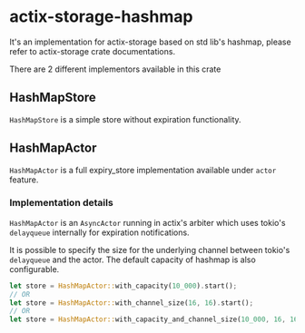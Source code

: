 # actix-storage-hashmap

It's an implementation for actix-storage based on std lib's hashmap, please refer to actix-storage crate documentations.

There are 2 different implementors available in this crate

## HashMapStore
`HashMapStore` is a simple store without expiration functionality.

## HashMapActor
`HashMapActor` is a full expiry_store implementation available under `actor` feature.

### Implementation details
`HashMapActor` is an `AsyncActor` running in actix's arbiter which uses tokio's `delayqueue` internally for expiration notifications.

It is possible to specify the size for the underlying channel between tokio's `delayqueue` and the actor. The default capacity of hashmap is also configurable.

```rust
let store = HashMapActor::with_capacity(10_000).start();
// OR
let store = HashMapActor::with_channel_size(16, 16).start();
// OR
let store = HashMapActor::with_capacity_and_channel_size(10_000, 16, 16).start();
```

